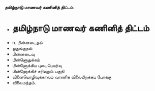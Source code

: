 **தமிழ்நாடு மாணவர் கணினித் திட்டம்**
- # தமிழ்நாடு மாணவர் கணினித் திட்டம்
- n. பின்னடைதல்
- ஒதுங்குதல்
- பின்னடைவு
- பின்னொதுக்கம்
- பின்னோக்கிய புடைபெயர்வு
- பின்னோக்கிச் சரிவுறும் பகுதி
- வினையொழிவுக்காலம் வாணிக விலையிறக்கப் போக்கு
- விலைமந்தம்.

